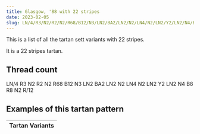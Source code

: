 ```yaml
---
title: Glasgow, '88 with 22 stripes
date: 2023-02-05
slug: LN/4/R3/N2/R2/N2/R68/B12/N3/LN2/BA2/LN2/N2/LN4/N2/LN2/Y2/LN2/N4/B8/R8/N2/R/12
---
```

This is a list of all the tartan sett variants with 22 stripes.

It is a 22 stripes tartan.


## Thread count
LN/4 R3 N2 R2 N2 R68 B12 N3 LN2 BA2 LN2 N2 LN4 N2 LN2 Y2 LN2 N4 B8 R8 N2 R/12

## Examples of this tartan pattern

| Tartan Variants |
|---------------|
